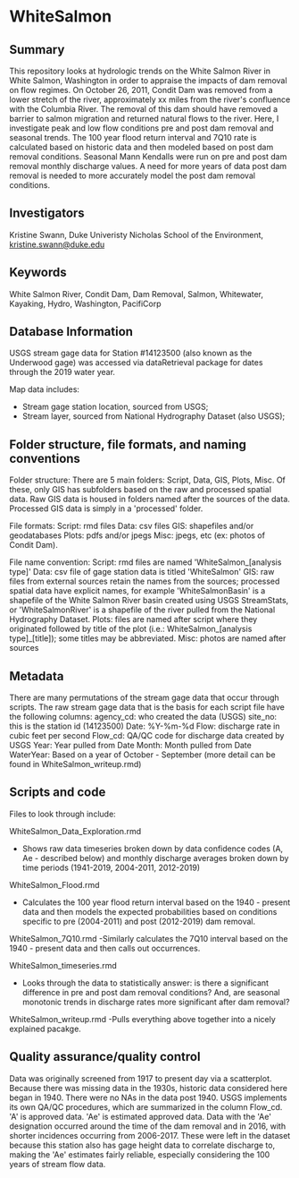 # WhiteSalmon

## Summary

This repository looks at hydrologic trends on the White Salmon River in White Salmon, Washington in order to appraise the impacts of dam removal on flow regimes. On October 26, 2011, Condit Dam was removed from a lower stretch of the river, approximately xx miles from the river's confluence with the Columbia River. The removal of this dam should have removed a barrier to salmon migration and returned natural flows to the river. Here, I investigate peak and low flow conditions pre and post dam removal and seasonal trends. The 100 year flood return interval and 7Q10 rate is calculated based on historic data and then modeled based on post dam removal conditions. Seasonal Mann Kendalls were run on pre and post dam removal monthly discharge values. A need for more years of data post dam removal is needed to more accurately model the post dam removal conditions. 

## Investigators

Kristine Swann, Duke Univeristy Nicholas School of the Environment, kristine.swann@duke.edu

## Keywords

White Salmon River, Condit Dam, Dam Removal, Salmon, Whitewater, Kayaking, Hydro, Washington, PacifiCorp

## Database Information
USGS stream gage data for Station #14123500 (also known as the Underwood gage) was accessed via dataRetrieval package for dates through the 2019 water year. 

Map data includes:
- Stream gage station location, sourced from USGS;
- Stream layer, sourced from National Hydrography Dataset (also USGS);

## Folder structure, file formats, and naming conventions 

Folder structure:
There are 5 main folders: Script, Data, GIS, Plots, Misc. Of these, only GIS has subfolders based on the raw and processed spatial data. Raw GIS data is housed in folders named after the sources of the data. Processed GIS data is simply in a 'processed' folder. 

File formats: 
Script: rmd files 
Data: csv files
GIS: shapefiles and/or geodatabases
Plots: pdfs and/or jpegs
Misc: jpegs, etc (ex: photos of Condit Dam). 

File name convention: 
Script: rmd files are named 'WhiteSalmon_[analysis type]'
Data: csv file of gage station data is titled 'WhiteSalmon'
GIS: raw files from external sources retain the names from the sources; processed spatial data have explicit names, for example 'WhiteSalmonBasin' is a shapefile of the White Salmon River basin created using USGS StreamStats, or 'WhiteSalmonRiver' is a shapefile of the river pulled from the National Hydrography Dataset. 
Plots: files are named after script where they originated followed by title of the plot (i.e.: WhiteSalmon_[analysis type]_[title]); some titles may be abbreviated. 
Misc: photos are named after sources

## Metadata

There are many permutations of the stream gage data that occur through scripts. The raw stream gage data that is the basis for each script file have the following columns:
agency_cd: who created the data (USGS)
site_no: this is the station id (14123500)
Date: %Y-%m-%d
Flow: discharge rate in cubic feet per second 
Flow_cd: QA/QC code for discharge data created by USGS
Year: Year pulled from Date
Month: Month pulled from Date
WaterYear: Based on a year of October - September (more detail can be found in WhiteSalmon_writeup.rmd)

## Scripts and code

Files to look through include:

WhiteSalmon_Data_Exploration.rmd
- Shows raw data timeseries broken down by data confidence codes (A, Ae - described below) and monthly discharge averages broken down by time periods (1941-2019, 2004-2011, 2012-2019)

WhiteSalmon_Flood.rmd
- Calculates the 100 year flood return interval based on the 1940 - present data and then models the expected probabilities based on conditions specific to pre (2004-2011) and post (2012-2019) dam removal. 

WhiteSalmon_7Q10.rmd
-Similarly calculates the 7Q10 interval based on the 1940 - present data and then calls out occurrences. 

WhiteSalmon_timeseries.rmd
- Looks through the data to statistically answer: is there a significant difference in pre and post dam removal conditions? And, are seasonal monotonic trends in discharge rates more significant after dam removal?

WhiteSalmon_writeup.rmd 
-Pulls everything above together into a nicely explained pacakge. 

## Quality assurance/quality control
Data was originally screened from 1917 to present day via a scatterplot. Because there was missing data in the 1930s, historic data considered here began in 1940. There were no NAs in the data post 1940. USGS implements its own QA/QC procedures, which are summarized in the column Flow_cd. 'A' is approved data. 'Ae' is estimated approved data. Data with the 'Ae' designation occurred around the time of the dam removal and in 2016, with shorter incidences occurring from 2006-2017. These were left in the dataset because this station also has gage height data to correlate discharge to, making the 'Ae' estimates fairly reliable, especially considering the 100 years of stream flow data. 


